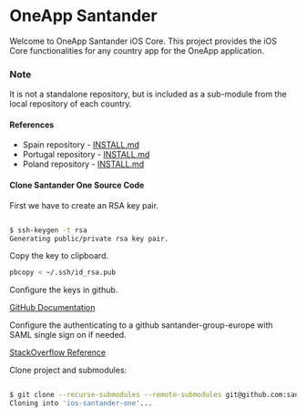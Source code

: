 # OneApp Santander


Welcome to OneApp Santander iOS Core.
This project provides the iOS Core functionalities for any country app for the OneApp application.


### Note
It is not a standalone repository, but is included as a sub-module from the local repository of each country.


#### References

* Spain repository - [INSTALL.md](https://github.com/santander-group-europe/ios-spain/blob/master/INSTALL.md)
* Portugal repository - [INSTALL.md]((https://github.com/santander-group-europe/ios-portugal/blob/master/INSTALL.md))
* Poland repository - [INSTALL.md](https://github.com/santander-group-europe/ios-spain/blob/master/INSTALL.md)
 

#### Clone Santander One Source Code

First we have to create an RSA key pair.

```bash

$ ssh-keygen -t rsa
Generating public/private rsa key pair.
```
Copy the key to clipboard.

```bash
pbcopy < ~/.ssh/id_rsa.pub
```
Configure the keys in github.

[GitHub Documentation](https://docs.github.com/es/github/authenticating-to-github/connecting-to-github-with-ssh/adding-a-new-ssh-key-to-your-github-account)

Configure the authenticating to a github santander-group-europe with SAML single sign on if needed.

[StackOverflow Reference](https://stackoverflow.com/questions/51634406/git-push-is-not-working-error-you-must-use-a-personal-access-token-or-ssh-key)

Clone project and submodules:

```bash

$ git clone --recurse-submodules --remote-submodules git@github.com:santander-group-europe/ios-santander-one.git
Cloning into 'ios-santander-one'...
```
